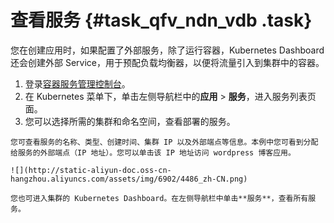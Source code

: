 # 查看服务 {#task_qfv_ndn_vdb .task}

您在创建应用时，如果配置了外部服务，除了运行容器，Kubernetes Dashboard 还会创建外部 Service，用于预配负载均衡器，以便将流量引入到集群中的容器。

1.   登录[容器服务管理控制台](https://cs.console.aliyun.com)。 
2.   在 Kubernetes 菜单下，单击左侧导航栏中的**应用** \> **服务**，进入服务列表页面。 
3.   您可以选择所需的集群和命名空间，查看部署的服务。 

    您可查看服务的名称、类型、创建时间、集群 IP 以及外部端点等信息。本例中您可看到分配给服务的外部端点（IP 地址）。您可以单击该 IP 地址访问 wordpress 博客应用。

    ![](http://static-aliyun-doc.oss-cn-hangzhou.aliyuncs.com/assets/img/6902/4486_zh-CN.png)

    您也可进入集群的 Kubernetes Dashboard。在左侧导航栏中单击**服务**，查看所有服务。


